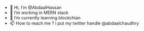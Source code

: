 - 👋 Hi, I’m @AbdaalHassan
- 👀 I’m working in MERN stack
- 🌱 I’m currently learning blockchian
- 📫 How to reach me ? i put my twitter handle @abdaalchaudhry
